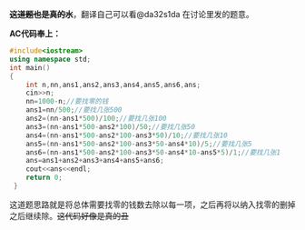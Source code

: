~~**这道题也是真的水**~~，翻译自己可以看@da32s1da 在讨论里发的题意。

**AC代码奉上：**

```cpp
#include<iostream>
using namespace std;
int main()
{
	int n,nn,ans1,ans2,ans3,ans4,ans5,ans6,ans;
	cin>>n;
	nn=1000-n;//要找零的钱
	ans1=nn/500;//要找几张500
	ans2=(nn-ans1*500)/100;//要找几张100
	ans3=(nn-ans1*500-ans2*100)/50;//要找几张50
	ans4=(nn-ans1*500-ans2*100-ans3*50)/10;//要找几张10
	ans5=(nn-ans1*500-ans2*100-ans3*50-ans4*10)/5;//要找几张5
	ans6=(nn-ans1*500-ans2*100-ans3*50-ans4*10-ans5*5)/1;//要找几张1
	ans=ans1+ans2+ans3+ans4+ans5+ans6;
	cout<<ans<<endl;
	return 0;
 } 
```
这道题思路就是将总体需要找零的钱数去除以每一项，之后再将以纳入找零的删掉之后继续除。~~这代码好像是真的丑~~